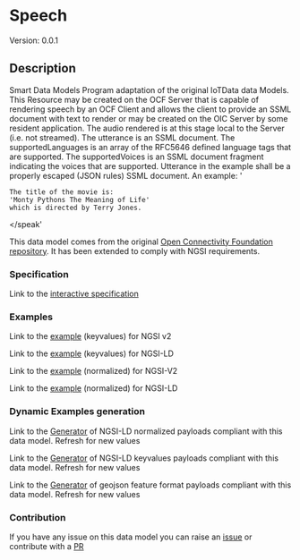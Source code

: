 # Speech
Version: 0.0.1

## Description 

Smart Data Models Program adaptation of the original IoTData data Models. This Resource may be created on the OCF Server that is capable of rendering speech by an OCF Client and allows the client to provide an SSML document with text to render  or may be created on the OIC Server by some resident application. The audio rendered is at this stage local to the Server (i.e. not streamed). The utterance is an SSML document. The supportedLanguages is an array of the RFC5646 defined language tags that are supported. The supportedVoices is an SSML document fragment indicating the voices that are supported. Utterance in the example shall be a properly escaped (JSON rules) SSML document. An example:   '<?xml version='1.0' encoding='ISO-8859-1'?>    <speak version='1.1' xmlns='http://www.w3.org/2001/10/synthesis'    	xmlns:xsi='http://www.w3.org/2001/XMLSchema-instance'    	xsi:schemaLocation='http://www.w3.org/2001/10/synthesis    	http://www.w3.org/TR/speech-synthesis11/synthesis.xsd'    	xml:lang='en-US'>        	The title of the movie is:    	'Monty Pythons The Meaning of Life'    	which is directed by Terry Jones.    </speak' 

This data model comes from the original [Open Connectivity Foundation repository](https://github.com/openconnectivityfoundation/IoTDataModels). It has been extended to comply with NGSI requirements.
### Specification

Link to the [interactive specification](https://swagger.lab.fiware.org/?url=https://smart-data-models.github.io/dataModel.OCF/Speech/swagger.yaml)
### Examples

Link to the [example](https://smart-data-models.github.io/dataModel.OCF/Speech/examples/example.json) (keyvalues) for NGSI v2

Link to the [example](https://smart-data-models.github.io/dataModel.OCF/Speech/examples/example.jsonld) (keyvalues) for NGSI-LD

Link to the [example](https://smart-data-models.github.io/dataModel.OCF/Speech/examples/example-normalized.json) (normalized) for NGSI-V2

Link to the [example](https://smart-data-models.github.io/dataModel.OCF/Speech/examples/example-normalized.jsonld) (normalized) for NGSI-LD
### Dynamic Examples generation

Link to the [Generator](https://smartdatamodels.org/extra/ngsi-ld_generator.php?schemaUrl=https://raw.githubusercontent.com/smart-data-models/dataModel.OCF/master/Speech/schema.json&email=info@smartdatamodels.org) of NGSI-LD normalized payloads compliant with this data model. Refresh for new values

Link to the [Generator](https://smartdatamodels.org/extra/ngsi-ld_generator_keyvalues.php?schemaUrl=https://raw.githubusercontent.com/smart-data-models/dataModel.OCF/master/Speech/schema.json&email=info@smartdatamodels.org) of NGSI-LD keyvalues payloads compliant with this data model. Refresh for new values

Link to the [Generator](https://smartdatamodels.org/extra/geojson_features_generator.php?schemaUrl=https://raw.githubusercontent.com/smart-data-models/dataModel.OCF/master/Speech/schema.json&email=info@smartdatamodels.org) of geojson feature format payloads compliant with this data model. Refresh for new values
### Contribution

 If you have any issue on this data model you can raise an [issue](https://github.com/smart-data-models/dataModel.OCF/issues)  or contribute with a [PR](https://github.com/smart-data-models/dataModel.OCF/pulls)